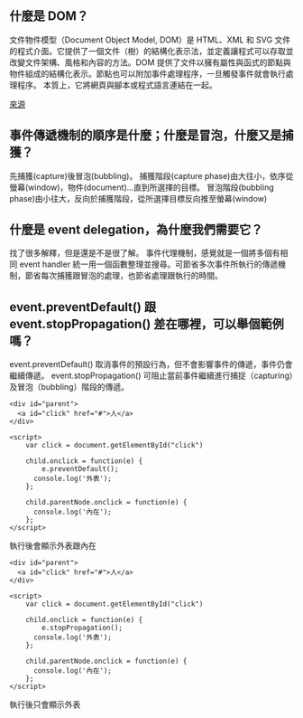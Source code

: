 ## 什麼是 DOM？

文件物件模型（Document Object Model, DOM）是 HTML、XML 和 SVG 文件的程式介面。它提供了一個文件（樹）的結構化表示法，並定義讓程式可以存取並改變文件架構、風格和內容的方法。DOM 提供了文件以擁有屬性與函式的節點與物件組成的結構化表示。節點也可以附加事件處理程序，一旦觸發事件就會執行處理程序。 本質上，它將網頁與腳本或程式語言連結在一起。

[來源](https://developer.mozilla.org/zh-TW/docs/Web/API/Document_Object_Model)

## 事件傳遞機制的順序是什麼；什麼是冒泡，什麼又是捕獲？

先捕獲(capture)後冒泡(bubbling)。
捕獲階段(capture phase)由大往小，依序從螢幕(window)，物件(document)...直到所選擇的目標。
冒泡階段(bubbling phase)由小往大，反向於捕獲階段，從所選擇目標反向推至螢幕(window)

## 什麼是 event delegation，為什麼我們需要它？

找了很多解釋，但是還是不是很了解。
事件代理機制，感覺就是一個將多個有相同 event handler 統一用一個函數整理並搜尋。可節省多次事件所執行的傳遞機制，節省每次捕獲跟冒泡的處理，也節省處理跟執行的時間。

## event.preventDefault() 跟 event.stopPropagation() 差在哪裡，可以舉個範例嗎？

event.preventDefault()
取消事件的預設行為，但不會影響事件的傳遞，事件仍會繼續傳遞。
event.stopPropagation()
可阻止當前事件繼續進行捕捉（capturing）及冒泡（bubbling）階段的傳遞。

```
<div id="parent">
  <a id="click" href="#">人</a>
</div>

<script>
	var click = document.getElementById("click")

	child.onclick = function(e) { 
		e.preventDefault();
	  console.log('外表'); 
	};

	child.parentNode.onclick = function(e) { 
	  console.log('內在'); 
	};
</script>
```
執行後會顯示外表跟內在
```
<div id="parent">
  <a id="click" href="#">人</a>
</div>

<script>
	var click = document.getElementById("click")

	child.onclick = function(e) { 
		e.stopPropagation(); 
	  console.log('外表'); 
	};

	child.parentNode.onclick = function(e) { 
	  console.log('內在'); 
	};
</script>
```
執行後只會顯示外表